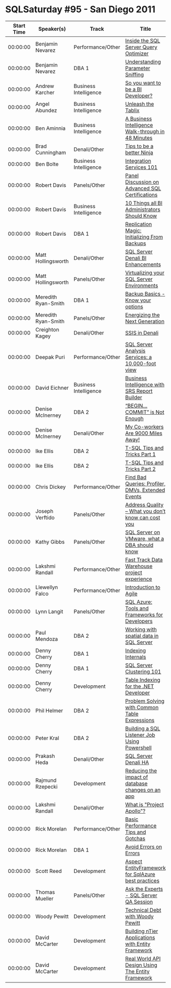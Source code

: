# SQLSaturday #95 - San Diego 2011
Start Time|Speaker(s)|Track|Title
---|---|---|---
00:00:00|Benjamin Nevarez|Performance/Other|[Inside the SQL Server Query Optimizer](28454.md)
00:00:00|Benjamin Nevarez|DBA 1|[Understanding Parameter Sniffing](28455.md)
00:00:00|Andrew Karcher|Business Intelligence|[So you want to be a BI Developer?](28550.md)
00:00:00|Angel Abundez|Business Intelligence|[Unleash the Tablix](28735.md)
00:00:00|Ben Aminnia|Business Intelligence|[A Business Intelligence Walk-through in 48 Minutes](29018.md)
00:00:00|Brad Cunningham|Denali/Other|[Tips to be a better Ninja](29133.md)
00:00:00|Ben Bolte|Business Intelligence|[Integration Services 101](29197.md)
00:00:00|Robert Davis|Panels/Other|[Panel Discussion on Advanced SQL Certifications](29471.md)
00:00:00|Robert Davis|Business Intelligence|[10 Things all BI Administrators Should Know](29472.md)
00:00:00|Robert Davis|DBA 1|[Replication Magic: Initializing From Backups](29473.md)
00:00:00|Matt Hollingsworth|Denali/Other|[SQL Server Denali BI Enhancements](29558.md)
00:00:00|Matt Hollingsworth|Panels/Other|[Virtualizing your SQL Server Environments](29559.md)
00:00:00|Meredith Ryan-Smith|DBA 1|[Backup Basics - Know your options](29581.md)
00:00:00|Meredith Ryan-Smith|Panels/Other|[Energizing the Next Generation](29582.md)
00:00:00|Creighton  Kagey|Denali/Other|[SSIS in Denali](29625.md)
00:00:00|Deepak Puri|Performance/Other|[SQL Server Analysis Services: a 10,000-foot view](29681.md)
00:00:00|David Eichner|Business Intelligence|[Business Intelligence with SRS Report Builder](29772.md)
00:00:00|Denise McInerney|DBA 2|[“BEGIN…COMMIT” is Not Enough](29888.md)
00:00:00|Denise McInerney|Denali/Other|[My Co-workers Are 9000 Miles Away! ](29889.md)
00:00:00|Ike Ellis|DBA 2|[T-SQL Tips and Tricks Part 1](30355.md)
00:00:00|Ike Ellis|DBA 2|[T-SQL Tips and Tricks Part 2](30356.md)
00:00:00|Chris Dickey|Performance/Other|[Find Bad Queries: Profiler, DMVs, Extended Events](30369.md)
00:00:00|Joseph Verftido|Panels/Other|[Address Quality – What you don’t know can cost you](31052.md)
00:00:00|Kathy  Gibbs|Panels/Other|[SQL Server on VMware, what a DBA should know](31207.md)
00:00:00|Lakshmi Randall|Performance/Other|[Fast Track Data Warehouse project experience](31490.md)
00:00:00|Llewellyn Falco|Performance/Other|[Introduction to Agile ](31499.md)
00:00:00|Lynn Langit|Panels/Other|[SQL Azure: Tools and Frameworks for Developers](31527.md)
00:00:00|Paul Mendoza|DBA 2|[Working with spatial data in SQL Server](31700.md)
00:00:00|Denny Cherry|DBA 1|[Indexing Internals](31998.md)
00:00:00|Denny Cherry|DBA 1|[SQL Server Clustering 101](31999.md)
00:00:00|Denny Cherry|Development|[Table Indexing for the .NET Developer](32000.md)
00:00:00|Phil Helmer|DBA 2|[Problem Solving with Common Table Expressions](32214.md)
00:00:00|Peter Kral|DBA 2|[Building a SQL Listener Job Using Powershell](32235.md)
00:00:00|Prakash Heda|Denali/Other|[SQL Server Denali HA](32325.md)
00:00:00|Rajmund Rzepecki|Development|[Reducing the impact of database changes on an app](32366.md)
00:00:00|Lakshmi Randall|Denali/Other|[What is "Project Apollo"?](32369.md)
00:00:00|Rick  Morelan|Performance/Other|[Basic Performance Tips and Gotchas](32517.md)
00:00:00|Rick  Morelan|DBA 1|[Avoid Errors on Errors](32518.md)
00:00:00|Scott Reed|Development|[Aspect EntityFramework for SqlAzure best practices](32805.md)
00:00:00|Thomas Mueller|Panels/Other|[Ask the Experts - SQL Server QA Session](33722.md)
00:00:00|Woody Pewitt|Development|[Technical Debt with Woody Pewitt](34507.md)
00:00:00|David McCarter|Development|[Building nTier Applications with Entity Framework ](34621.md)
00:00:00|David McCarter|Development|[Real World API Design Using The Entity Framework](34622.md)
